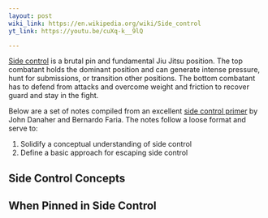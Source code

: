 ```yaml
---
layout: post
wiki_link: https://en.wikipedia.org/wiki/Side_control
yt_link: https://youtu.be/cuXq-k__9lQ

---
```


[Side control]({{page.wiki_link}}) is a brutal pin and fundamental Jiu Jitsu position. The top combatant holds the dominant position and can generate intense pressure, hunt for submissions, or transition other positions. The bottom combatant has to defend from attacks and overcome weight and friction to recover guard and stay in the fight. 

Below are a set of notes compiled from an excellent [side control primer]({{page.yt_link}}) by John Danaher and Bernardo Faria. The notes follow a loose format and serve to:

1. Solidify a conceptual understanding of side control
2. Define a basic approach for escaping side control

## Side Control Concepts




## When Pinned in Side Control
